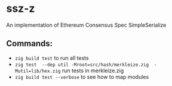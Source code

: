 # ssz-z
An implementation of Ethereum Consensus Spec SimpleSerialize

## Commands:
- `zig build test` to run all tests
- `zig test  --dep util -Mroot=src/hash/merkleize.zig  -Mutil=lib/hex.zig` run tests in merkleize.zig
- `zig build test --verbose` to see how to map modules
